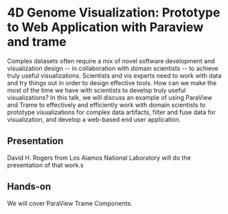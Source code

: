 # 4D Genome Visualization: Prototype to Web Application with Paraview and trame


Complex datasets often require a mix of novel software development and visualization design -- in collaboration with domain scientists -- to achieve truly useful visualizations. Scientists and vis experts need to work with data and try things out in order to design effective tools. How can we make the most of the time we have with scientists to develop truly useful visualizations? In this talk, we will discuss an example of using ParaView and Trame to effectively and efficiently work with domain scientists to prototype visualizations for complex data artifacts, filter and fuse data for visualization, and develop a web-based end user application.

## Presentation

David H. Rogers from Los Alamos National Laboratory will do the presentation of that work.s

## Hands-on

We will cover ParaView Trame Components.
